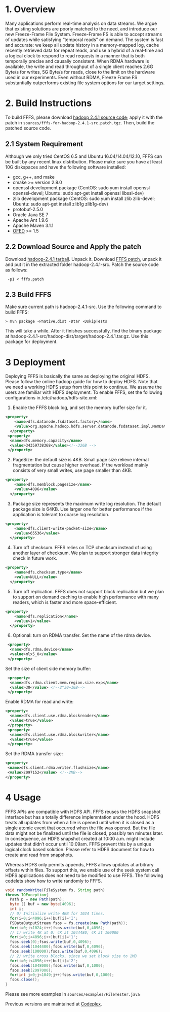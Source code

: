 # 1. Overview

Many applications perform real-time analysis on data streams. We argue that existing solutions are poorly matched to the need, and introduce our new Freeze-Frame File System. Freeze-Frame FS is able to accept streams of updates while satisfying “temporal reads” on demand. The system is fast and accurate: we keep all update history in a memory-mapped log, cache recently retrieved data for repeat reads, and use a hybrid of a real-time and a logical clock to respond to read requests in a manner that is both temporally precise and causally consistent. When RDMA hardware is available, the write and read throughput of a single client reaches 2.6G Byte/s for writes, 5G Byte/s for reads, close to the limit on the hardware used in our experiments. Even without RDMA, Freeze Frame FS substantially outperforms existing file system options for our target settings.

# 2. Build Instructions

To build FFFS, please download [hadoop 2.4.1 source code](https://archive.apache.org/dist/hadoop/core/hadoop-2.4.1/hadoop-2.4.1-src.tar.gz); apply it with the patch in `sources/fffs-for-hadoop-2.4.1-src.patch.tgz`. Then, build the patched source code.

## 2.1 System Requirement

Although we only tried CentOS 6.5 and Ubuntu 16.04/14.04/12.10, FFFS can be built by any recent linux distribution. Please make sure you have at least 10G diskspaces and have the following software installed:
* gcc, g++, and make
* cmake >= version 2.8.0
* openssl development package (CentOS: sudo yum install openssl openssl-devel; Ubuntu: sudo apt-get install openssl libssl-dev)
* zlib development package (CentOS: sudo yum install zlib zlib-devel; Ubuntu: sudo apt-get install zlib1g zlib1g-dev)
* protobuf-2.5.0
* Oracle Java SE 7
* Apache Ant 1.9.6
* Apache Maven 3.1.1
* [OFED](http://downloads.openfabrics.org/OFED/) >= 1.5

## 2.2 Download Source and Apply the patch
Download [hadoop-2.4.1 tarball](https://archive.apache.org/dist/hadoop/core/hadoop-2.4.1/hadoop-2.4.1-src.tar.gz). Unpack it. Download [FFFS patch](https://github.com/songweijia/fffs/blob/master/showcases/movies/ezgif-fffs_servertime.gif), unpack it and put it in the extracted folder hadoop-2.4.1-src. Patch the source code as follows:

` -p1 < fffs.patch`

## 2.3 Build FFFS

Make sure current path is hadoop-2.4.1-src. Use the following command to build FFFS:

`> mvn package -Pnative,dist -Dtar -DskipTests`

This will take a while. After it finishes successfully, find the binary package at hadoop-2.4.1-src/hadoop-dist/target/hadoop-2.4.1.tar.gz. Use this package for deployment.

# 3 Deployment

Deploying FFFS is basically the same as deploying the original HDFS. Please follow the online hadoop guide for how to deploy HDFS. Note that we need a working HDFS setup from this point to continue. We assume the users are familiar with HDFS deployment. To enable FFFS, set the following configurations in /etc/hadoop/hdfs-site.xml:

1) Enable the FFFS block log, and set the memory buffer size for it.
```xml
<property>
    <name>dfs.datanode.fsdataset.factory</name>
    <value>org.apache.hadoop.hdfs.server.datanode.fsdataset.impl.MemDatasetFactory</value>
  </property>
 <property>
  <name>dfs.memory.capacity</name>
  <value>34359738368</value><!--32GB -->
 </property>
```
2) PageSize: the default size is 4KB. Small page size relieve internal fragmentation but cause higher overhead. If the workload mainly consists of very small writes, use page smaller than 4KB.
```xml
<property>
    <name>dfs.memblock.pagesize</name>
    <value>4096</value>
  </property>
```
3) Package size represents the maximum write log resolution. The default package size is 64KB. Use larger one for better performance if the application is tolerant to coarse log resolution.
```xml
<property>
    <name>dfs.client-write-packet-size</name>
    <value>65536</value>
  </property>
 ```
4) Turn off checksum.
FFFS relies on TCP checksum instead of using another layer of checksum. We plan to support stronger data integrity check in future work.
``` xml
<property>
    <name>dfs.checksum.type</name>
    <value>NULL</value>
  </property>
```
5) Turn off replication.
FFFS does not support block replication but we plan to support on demand caching to enable high performance with many readers, which is faster and more space-efficient.
``` xml
<property>
    <name>dfs.replication</name>
    <value>1</value>
  </property>
```
6) Optional: turn on RDMA transfer.
Set the name of the rdma device.
```xml
 <property>
  <name>dfs.rdma.device</name>
  <value>mlx5_0</value>
 </property>
```
Set the size of client side memory buffer:
```xml
 <property>
  <name>dfs.rdma.client.mem.region.size.exp</name>
  <value>30</value> <!--2^30=1GB-->
 </property>
```
Enable RDMA for read and write:
```xml
<property>
  <name>dfs.client.use.rdma.blockreader</name>
  <value>true</value>
 </property>
 <property>
  <name>dfs.client.use.rdma.blockwriter</name>
  <value>true</value>
 </property>
 ```
 Set the RDMA transfer size:
 ```xml
 <property>
  <name>dfs.client.rdma.writer.flushsize</name>
  <value>2097152</value> <!--2MB-->
 </property>
```
# 4 Usage
FFFS APIs are compatible with HDFS API. FFFS reuses the HDFS snapshot interface but has a totally difference implemntation under the hood. HDFS treats all updates from when a file is opened until when it is closed as a single atomic event that occurred when the file was opened. But the file data might not be finalized until the file is closed, possibly ten minutes later. In consequence, an HDFS snapshot created at 10:00 a.m. might include updates that didn’t occur until 10:09am. FFFS prevent this by a unique logical clock based solution. Please refer to HDFS document for how to create and read from snapshots.

Whereas HDFS only permits appends, FFFS allows updates at arbitrary offsets within files. To support this, we enable use of the seek system call HDFS applications does not need to be modified to use FFFS. The following codelets show how to write randomly to FFFS.
```java
void randomWrite(FileSystem fs, String path)
throws IOException{
  Path p = new Path(path);
  byte [] buf = new byte[4096];
  int i;
  // 0) Initialize write 4KB for 1024 times.
  for(i=0;i<4096;i++)buf[i]='I';
  FSDataOutputStream fsos = fs.create(new Path(path));
  for(i=0;i<1024;i++)fsos.write(buf,0,4096);
  // 1) write 4K at 0; 4K at 1044480; 4K at 100000
  for(i=0;i<4096;i++)buf[i]='1';
  fsos.seek(0);fsos.write(buf,0,4096);
  fsos.seek(1044480);fsos.write(buf,0,4096);
  fsos.seek(100000);fsos.write(buf,0,4096);
  // 2) write cross blocks, since we set block size to 1MB
  for(i=0;i<4096;i++)buf[i]='2';
  fsos.seek(1048000);fsos.write(buf,0,1000);
  fsos.seek(2097000);
  for(int j=0;j<1049;j++)fsos.write(buf,0,1000);
  fsos.close();
}
```
Please see more examples in `sources/examples/FileTester.java`

Previous versions are maintained at [Codeplex](http://fffs.codeplex.com).
